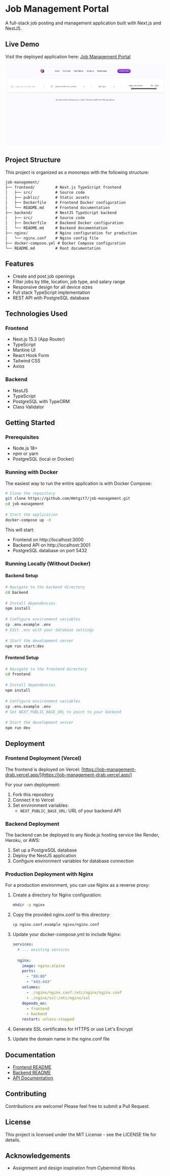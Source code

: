 # Job Management Portal

A full-stack job posting and management application built with Next.js and NestJS.

## Live Demo

Visit the deployed application here: [Job Management Portal](https://job-management-drab.vercel.app/)

![Job Management Portal](https://github.com/Hmtgit7/job-management/blob/main/public/image.png)

## Project Structure

This project is organized as a monorepo with the following structure:

```
job-management/
├── frontend/         # Next.js TypeScript frontend
│   ├── src/          # Source code
│   ├── public/       # Static assets
│   ├── Dockerfile    # Frontend Docker configuration
│   └── README.md     # Frontend documentation
├── backend/          # NestJS TypeScript backend
│   ├── src/          # Source code
│   ├── Dockerfile    # Backend Docker configuration
│   └── README.md     # Backend documentation
├── nginx/            # Nginx configuration for production
│   └── nginx.conf    # Nginx config file
├── docker-compose.yml # Docker Compose configuration
└── README.md         # Root documentation
```

## Features

- Create and post job openings
- Filter jobs by title, location, job type, and salary range
- Responsive design for all device sizes
- Full stack TypeScript implementation
- REST API with PostgreSQL database

## Technologies Used

### Frontend
- Next.js 15.3 (App Router)
- TypeScript
- Mantine UI
- React Hook Form
- Tailwind CSS
- Axios

### Backend
- NestJS
- TypeScript
- PostgreSQL with TypeORM
- Class Validator

## Getting Started

### Prerequisites

- Node.js 18+ 
- npm or yarn
- PostgreSQL (local or Docker)

### Running with Docker

The easiest way to run the entire application is with Docker Compose:

```bash
# Clone the repository
git clone https://github.com/Hmtgit7/job-management.git
cd job-management

# Start the application
docker-compose up -d
```

This will start:
- Frontend on http://localhost:3000
- Backend API on http://localhost:3001
- PostgreSQL database on port 5432

### Running Locally (Without Docker)

#### Backend Setup

```bash
# Navigate to the backend directory
cd backend

# Install dependencies
npm install

# Configure environment variables
cp .env.example .env
# Edit .env with your database settings

# Start the development server
npm run start:dev
```

#### Frontend Setup

```bash
# Navigate to the frontend directory
cd frontend

# Install dependencies
npm install

# Configure environment variables
cp .env.example .env
# Set NEXT_PUBLIC_BASE_URL to point to your backend

# Start the development server
npm run dev
```

## Deployment

### Frontend Deployment (Vercel)

The frontend is deployed on Vercel: [https://job-management-drab.vercel.app/](https://job-management-drab.vercel.app/)

For your own deployment:
1. Fork this repository
2. Connect it to Vercel
3. Set environment variables:
   - `NEXT_PUBLIC_BASE_URL`: URL of your backend API

### Backend Deployment

The backend can be deployed to any Node.js hosting service like Render, Heroku, or AWS:

1. Set up a PostgreSQL database
2. Deploy the NestJS application
3. Configure environment variables for database connection

### Production Deployment with Nginx

For a production environment, you can use Nginx as a reverse proxy:

1. Create a directory for Nginx configuration:
   ```bash
   mkdir -p nginx
   ```

2. Copy the provided nginx.conf to this directory:
   ```bash
   cp nginx.conf.example nginx/nginx.conf
   ```

3. Update your docker-compose.yml to include Nginx:
   ```yaml
   services:
     # ... existing services

     nginx:
       image: nginx:alpine
       ports:
         - "80:80"
         - "443:443"
       volumes:
         - ./nginx/nginx.conf:/etc/nginx/nginx.conf
         - ./nginx/ssl:/etc/nginx/ssl
       depends_on:
         - frontend
         - backend
       restart: unless-stopped
   ```

4. Generate SSL certificates for HTTPS or use Let's Encrypt
5. Update the domain name in the nginx.conf file

## Documentation

- [Frontend README](frontend/README.md)
- [Backend README](backend/README.md)
- [API Documentation](backend/README.md#api-endpoints)

## Contributing

Contributions are welcome! Please feel free to submit a Pull Request.

## License

This project is licensed under the MIT License - see the LICENSE file for details.

## Acknowledgements

- Assignment and design inspiration from Cybermind Works
